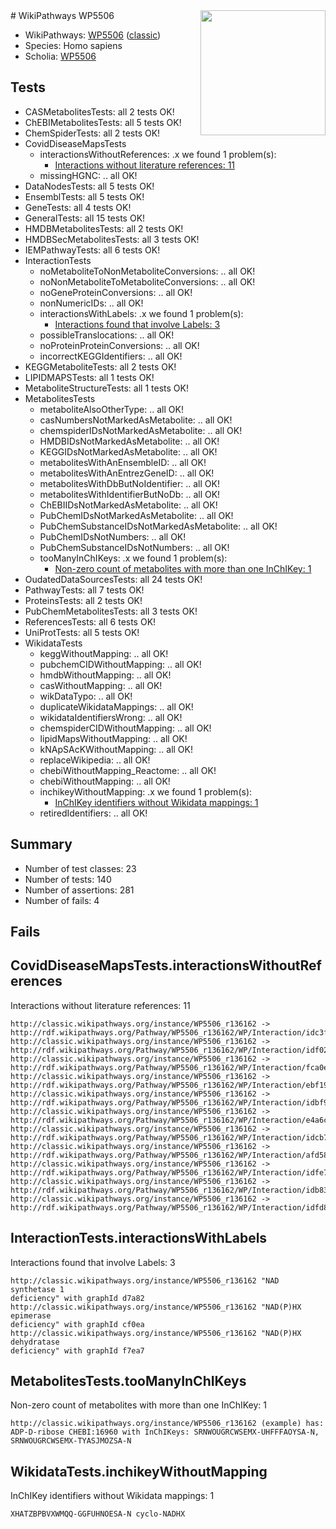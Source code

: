 <img style="float: right; width: 200px" src="https://cms-assets.nporadio.nl/npo3fm/NPO-Serious-Request-Logo-Groen-Ik-Steun-RGB.png" />
# WikiPathways WP5506

* WikiPathways: [WP5506](https://wikipathways.org/pathways/WP5506) ([classic](https://classic.wikipathways.org/instance/WP5506))
* Species: Homo sapiens
* Scholia: [WP5506](https://scholia.toolforge.org/wikipathways/WP5506)
## Tests
* CASMetabolitesTests: all 2 tests OK!
* ChEBIMetabolitesTests: all 5 tests OK!
* ChemSpiderTests: all 2 tests OK!
* CovidDiseaseMapsTests
    * interactionsWithoutReferences: .x we found 1 problem(s):
        * [Interactions without literature references: 11](#9701cce2)
    * missingHGNC: .. all OK!
* DataNodesTests: all 5 tests OK!
* EnsemblTests: all 5 tests OK!
* GeneTests: all 4 tests OK!
* GeneralTests: all 15 tests OK!
* HMDBMetabolitesTests: all 2 tests OK!
* HMDBSecMetabolitesTests: all 3 tests OK!
* IEMPathwayTests: all 6 tests OK!
* InteractionTests
    * noMetaboliteToNonMetaboliteConversions: .. all OK!
    * noNonMetaboliteToMetaboliteConversions: .. all OK!
    * noGeneProteinConversions: .. all OK!
    * nonNumericIDs: .. all OK!
    * interactionsWithLabels: .x we found 1 problem(s):
        * [Interactions found that involve Labels: 3](#630d267a)
    * possibleTranslocations: .. all OK!
    * noProteinProteinConversions: .. all OK!
    * incorrectKEGGIdentifiers: .. all OK!
* KEGGMetaboliteTests: all 2 tests OK!
* LIPIDMAPSTests: all 1 tests OK!
* MetaboliteStructureTests: all 1 tests OK!
* MetabolitesTests
    * metaboliteAlsoOtherType: .. all OK!
    * casNumbersNotMarkedAsMetabolite: .. all OK!
    * chemspiderIDsNotMarkedAsMetabolite: .. all OK!
    * HMDBIDsNotMarkedAsMetabolite: .. all OK!
    * KEGGIDsNotMarkedAsMetabolite: .. all OK!
    * metabolitesWithAnEnsembleID: .. all OK!
    * metabolitesWithAnEntrezGeneID: .. all OK!
    * metabolitesWithDbButNoIdentifier: .. all OK!
    * metabolitesWithIdentifierButNoDb: .. all OK!
    * ChEBIIDsNotMarkedAsMetabolite: .. all OK!
    * PubChemIDsNotMarkedAsMetabolite: .. all OK!
    * PubChemSubstanceIDsNotMarkedAsMetabolite: .. all OK!
    * PubChemIDsNotNumbers: .. all OK!
    * PubChemSubstanceIDsNotNumbers: .. all OK!
    * tooManyInChIKeys: .x we found 1 problem(s):
        * [Non-zero count of metabolites with more than one InChIKey: 1](#a4e4037e)
* OudatedDataSourcesTests: all 24 tests OK!
* PathwayTests: all 7 tests OK!
* ProteinsTests: all 2 tests OK!
* PubChemMetabolitesTests: all 3 tests OK!
* ReferencesTests: all 6 tests OK!
* UniProtTests: all 5 tests OK!
* WikidataTests
    * keggWithoutMapping: .. all OK!
    * pubchemCIDWithoutMapping: .. all OK!
    * hmdbWithoutMapping: .. all OK!
    * casWithoutMapping: .. all OK!
    * wikDataTypo: .. all OK!
    * duplicateWikidataMappings: .. all OK!
    * wikidataIdentifiersWrong: .. all OK!
    * chemspiderCIDWithoutMapping: .. all OK!
    * lipidMapsWithoutMapping: .. all OK!
    * kNApSAcKWithoutMapping: .. all OK!
    * replaceWikipedia: .. all OK!
    * chebiWithoutMapping_Reactome: .. all OK!
    * chebiWithoutMapping: .. all OK!
    * inchikeyWithoutMapping: .x we found 1 problem(s):
        * [InChIKey identifiers without Wikidata mappings: 1](#e3a34a21)
    * retiredIdentifiers: .. all OK!


## Summary

* Number of test classes: 23
* Number of tests: 140
* Number of assertions: 281
* Number of fails: 4

## Fails

<a name="9701cce2" />

## CovidDiseaseMapsTests.interactionsWithoutReferences

Interactions without literature references: 11
```
http://classic.wikipathways.org/instance/WP5506_r136162 -> http://rdf.wikipathways.org/Pathway/WP5506_r136162/WP/Interaction/idc3f9ca71
http://classic.wikipathways.org/instance/WP5506_r136162 -> http://rdf.wikipathways.org/Pathway/WP5506_r136162/WP/Interaction/idf02016cf
http://classic.wikipathways.org/instance/WP5506_r136162 -> http://rdf.wikipathways.org/Pathway/WP5506_r136162/WP/Interaction/fca0e
http://classic.wikipathways.org/instance/WP5506_r136162 -> http://rdf.wikipathways.org/Pathway/WP5506_r136162/WP/Interaction/ebf19
http://classic.wikipathways.org/instance/WP5506_r136162 -> http://rdf.wikipathways.org/Pathway/WP5506_r136162/WP/Interaction/idbf91fee3
http://classic.wikipathways.org/instance/WP5506_r136162 -> http://rdf.wikipathways.org/Pathway/WP5506_r136162/WP/Interaction/e4a6c
http://classic.wikipathways.org/instance/WP5506_r136162 -> http://rdf.wikipathways.org/Pathway/WP5506_r136162/WP/Interaction/idcb736366
http://classic.wikipathways.org/instance/WP5506_r136162 -> http://rdf.wikipathways.org/Pathway/WP5506_r136162/WP/Interaction/afd58
http://classic.wikipathways.org/instance/WP5506_r136162 -> http://rdf.wikipathways.org/Pathway/WP5506_r136162/WP/Interaction/idfe78d24b
http://classic.wikipathways.org/instance/WP5506_r136162 -> http://rdf.wikipathways.org/Pathway/WP5506_r136162/WP/Interaction/idb83ec8f6
http://classic.wikipathways.org/instance/WP5506_r136162 -> http://rdf.wikipathways.org/Pathway/WP5506_r136162/WP/Interaction/idfd836518
```

<a name="630d267a" />

## InteractionTests.interactionsWithLabels

Interactions found that involve Labels: 3
```
http://classic.wikipathways.org/instance/WP5506_r136162 "NAD 
synthetase 1 
deficiency" with graphId d7a82
http://classic.wikipathways.org/instance/WP5506_r136162 "NAD(P)HX 
epimerase 
deficiency" with graphId cf0ea
http://classic.wikipathways.org/instance/WP5506_r136162 "NAD(P)HX 
dehydratase 
deficiency" with graphId f7ea7
```

<a name="a4e4037e" />

## MetabolitesTests.tooManyInChIKeys

Non-zero count of metabolites with more than one InChIKey: 1
```
http://classic.wikipathways.org/instance/WP5506_r136162 (example) has: ADP-D-ribose CHEBI:16960 with InChIKeys: SRNWOUGRCWSEMX-UHFFFAOYSA-N, SRNWOUGRCWSEMX-TYASJMOZSA-N
```

<a name="e3a34a21" />

## WikidataTests.inchikeyWithoutMapping

InChIKey identifiers without Wikidata mappings: 1
```
XHATZBPBVXWMQQ-GGFUHNOESA-N	cyclo-NADHX
```

